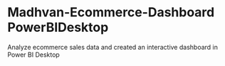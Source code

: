 # Madhvan-Ecommerce-Dashboard PowerBIDesktop
 Analyze ecommerce sales data and created an interactive dashboard in Power BI Desktop
